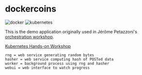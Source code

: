 # dockercoins
![docker](https://github.com/openshift-academia-online/dockercoins/workflows/docker/badge.svg?branch=v1.2)
![kubernetes](https://github.com/openshift-academia-online/dockercoins/workflows/kubernetes/badge.svg?branch=v1.2)

This is the demo application originally used in Jérôme Petazzoni's [orchestration workshop](https://github.com/jpetazzo/container.training).

[Kubernetes Hands-on Workshop](https://training.play-with-kubernetes.com/kubernetes-workshop/)
```
rng = web service generating random bytes
hasher = web service computing hash of POSTed data
worker = background process using rng and hasher
webui = web interface to watch progress
```
